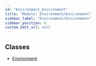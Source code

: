 ```yaml
---
id: "Environment_Environment"
title: "Module: Environment/Environment"
sidebar_label: "Environment/Environment"
sidebar_position: 0
custom_edit_url: null
---
```


## Classes

- [Environment](../classes/Environment_Environment.Environment.md)
